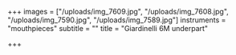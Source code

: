 +++
images = ["/uploads/img_7609.jpg", "/uploads/img_7608.jpg", "/uploads/img_7590.jpg", "/uploads/img_7589.jpg"]
instruments = "mouthpieces"
subtitle = ""
title = "Giardinelli 6M underpart"

+++
